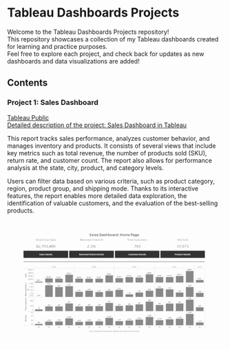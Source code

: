 # Tableau Dashboards Projects

Welcome to the Tableau Dashboards Projects repository!<br>
This repository showcases a collection of my Tableau dashboards created for learning and practice purposes.<br>
Feel free to explore each project, and check back for updates as new dashboards and data visualizations are added!

## Contents

### Project 1: Sales Dashboard

[Tableau Public](https://public.tableau.com/app/profile/aleksandra.zbieranska/viz/KDSlesson9-ProductDetailsandparetoanalysis/ProductDetails)<br>
[Detailed description of the project: Sales Dashboard in Tableau](https://github.com/ola-zbieranska/tableau-dashboards-projects/blob/main/project_1%20Sales%20Dashboard/readme_sales_dashboard.md)<br>

This report tracks sales performance, analyzes customer behavior, and manages inventory and products. It consists of several views that include key metrics such as total revenue, the number of products sold (SKU), return rate, and customer count. The report also allows for performance analysis at the state, city, product, and category levels.<br>

Users can filter data based on various criteria, such as product category, region, product group, and shipping mode. Thanks to its interactive features, the report enables more detailed data exploration, the identification of valuable customers, and the evaluation of the best-selling products.<br>

![Description of the image](https://github.com/ola-zbieranska/tableau-dashboards-projects/blob/main/project_1%20Sales%20Dashboard/screenshots/gif%20sales%20dashboard.gif)<br>


